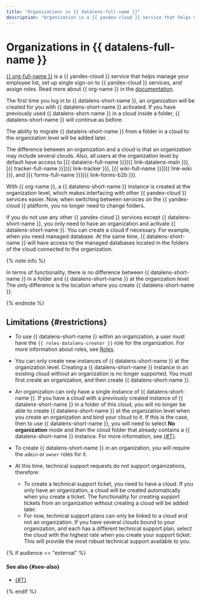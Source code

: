 ```yaml
---
title: "Organizations in {{ datalens-full-name }}"
description: "Organization is a {{ yandex-cloud }} service that helps manage your employee list, set up single sign-on to {{ yandex-cloud }} services, and assign roles. {{ datalens-full-name }} is now created at the organization level, which makes interfacing with other {{ yandex-cloud }} services easier."
---
```


# Organizations in {{ datalens-full-name }}

[{{ org-full-name }}](https://cloud.yandex.com/services/organization) is a {{ yandex-cloud }} service that helps manage your employee list, set up single sign-on to {{ yandex-cloud }} services, and assign roles. Read more about {{ org-name }} in the [documentation](../../organization/).

The first time you log in to {{ datalens-short-name }}, an organization will be created for you with {{ datalens-short-name }} activated. If you have previously used {{ datalens-short-name }} in a cloud inside a folder, {{ datalens-short-name }} will continue as before.

The ability to migrate {{ datalens-short-name }} from a folder in a cloud to the organization level will be added later.

The difference between an organization and a cloud is that an organization may include several clouds. Also, all users at the organization level by default have access to [{{ datalens-full-name }}]({{ link-datalens-main }}), [{{ tracker-full-name }}]({{ link-tracker }}), [{{ wiki-full-name }}]({{ link-wiki }}), and [{{ forms-full-name }}]({{ link-forms-b2b }}).

With {{ org-name }}, a {{ datalens-short-name }} instance is created at the organization level, which makes interfacing with other {{ yandex-cloud }} services easier. Now, when switching between services on the {{ yandex-cloud }} platform, you no longer need to change folders.

If you do not use any other {{ yandex-cloud }} services except {{ datalens-short-name }}, you only need to have an organization and activate {{ datalens-short-name }}. You can create a cloud if necessary. For example, when you need managed database. At the same time, {{ datalens-short-name }} will have access to the managed databases located in the folders of the cloud connected to the organization.

{% note info %}

In terms of functionality, there is no difference between {{ datalens-short-name }} in a folder and {{ datalens-short-name }} at the organization level. The only difference is the location where you create {{ datalens-short-name }}.

{% endnote %}

## Limitations {#restrictions}

* To use {{ datalens-short-name }} within an organization, a user must have the `{{ roles-datalens-creator }}` role for the organization. For more information about roles, see [Roles](../../iam/concepts/access-control/roles.md).
* You can only create new instances of {{ datalens-short-name }} at the organization level. Creating a {{ datalens-short-name }} instance in an existing cloud without an organization is no longer supported. You must first create an organization, and then create {{ datalens-short-name }}.
* An organization can only have a single instance of {{ datalens-short-name }}. If you have a cloud with a previously created instance of {{ datalens-short-name }} in a folder of this cloud, you will no longer be able to create {{ datalens-short-name }} at the organization level when you create an organization and bind your cloud to it. If this is the case, then to use {{ datalens-short-name }}, you will need to select **No organization** mode and then the cloud folder that already contains a {{ datalens-short-name }} instance. For more information, see [{#T}](../operations/organizations/change-organization.md).
* To create {{ datalens-short-name }} in an organization, you will require the `admin` or `owner` roles for it.
* At this time, technical support requests do not support organizations, therefore:

  * To create a technical support ticket, you need to have a cloud. If you only have an organization, a cloud will be created automatically when you create a ticket. The functionality for creating support tickets from an organization without creating a cloud will be added later.
  * For now, technical support plans can only be linked to a cloud and not an organization. If you have several clouds bound to your organization, and each has a different technical support plan, select the cloud with the highest rate when you create your support ticket. This will provide the most robust technical support available to you.

{% if audience == "external" %}

#### See also {#see-also}

* [{#T}](../operations/organizations/change-organization.md)

{% endif %}
